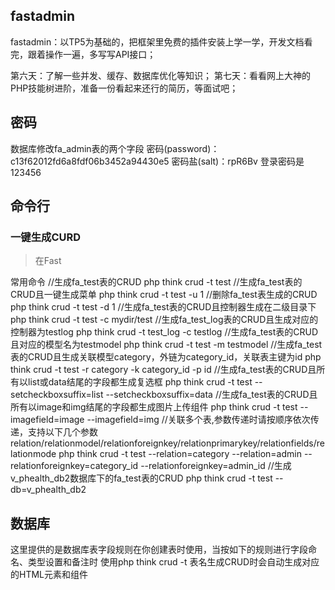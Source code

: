 ## fastadmin

fastadmin：以TP5为基础的，把框架里免费的插件安装上学一学，开发文档看完，跟着操作一遍，多写写API接口；

第六天：了解一些并发、缓存、数据库优化等知识；
第七天：看看网上大神的PHP技能树进阶，准备一份看起来还行的简历，等面试吧；

## 密码

数据库修改fa_admin表的两个字段
密码(password)：c13f62012fd6a8fdf06b3452a94430e5
密码盐(salt)：rpR6Bv
登录密码是 123456
## 命令行
### 一键生成CURD
> 在Fast

常用命令
//生成fa_test表的CRUD
php think crud -t test
//生成fa_test表的CRUD且一键生成菜单
php think crud -t test -u 1
//删除fa_test表生成的CRUD
php think crud -t test -d 1
//生成fa_test表的CRUD且控制器生成在二级目录下
php think crud -t test -c mydir/test
//生成fa_test_log表的CRUD且生成对应的控制器为testlog
php think crud -t test_log -c testlog
//生成fa_test表的CRUD且对应的模型名为testmodel
php think crud -t test -m testmodel
//生成fa_test表的CRUD且生成关联模型category，外链为category_id，关联表主键为id
php think crud -t test -r category -k category_id -p id
//生成fa_test表的CRUD且所有以list或data结尾的字段都生成复选框
php think crud -t test --setcheckboxsuffix=list --setcheckboxsuffix=data
//生成fa_test表的CRUD且所有以image和img结尾的字段都生成图片上传组件
php think crud -t test --imagefield=image --imagefield=img
//关联多个表,参数传递时请按顺序依次传递，支持以下几个参数relation/relationmodel/relationforeignkey/relationprimarykey/relationfields/relationmode
php think crud -t test --relation=category --relation=admin --relationforeignkey=category_id --relationforeignkey=admin_id
//生成v_phealth_db2数据库下的fa_test表的CRUD
php think crud -t test --db=v_phealth_db2

## 数据库
这里提供的是数据库表字段规则在你创建表时使用，当按如下的规则进行字段命名、类型设置和备注时
使用php think crud -t 表名生成CRUD时会自动生成对应的HTML元素和组件
